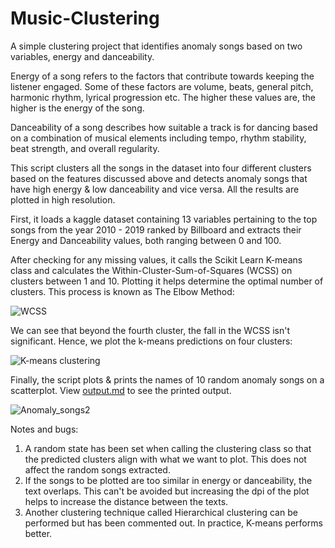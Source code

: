 # Music-Clustering

A simple clustering project that identifies anomaly songs based on two variables, energy and danceability. 

Energy of a song refers to the factors that contribute towards keeping the listener engaged. Some of these factors are volume, beats, general pitch, harmonic rhythm, lyrical progression etc. The higher these values are, the higher is the energy of the song.

Danceability of a song describes how suitable a track is for dancing based on a combination of musical elements including tempo, rhythm stability, beat strength, and overall regularity.

This script clusters all the songs in the dataset into four different clusters based on the features discussed above and detects anomaly songs that have high energy & low danceability and vice versa. All the results are plotted in high resolution. 

First, it loads a kaggle dataset containing 13 variables pertaining to the top songs from the year 2010 - 2019 ranked by Billboard and extracts their Energy and Danceability values, both ranging between 0 and 100.

After checking for any missing values, it calls the Scikit Learn K-means class and calculates the Within-Cluster-Sum-of-Squares (WCSS) on clusters between 1 and 10. Plotting it helps determine the optimal number of clusters. This process is known as The Elbow Method:


![WCSS](https://user-images.githubusercontent.com/64068083/101480925-5df40a80-397a-11eb-8787-ba5eb1362e42.png)


We can see that beyond the fourth cluster, the fall in the WCSS isn't significant. Hence, we plot the k-means predictions on four clusters:


![K-means clustering](https://user-images.githubusercontent.com/64068083/101481312-f8544e00-397a-11eb-80b9-40e352ac9e0f.png)


Finally, the script plots & prints the names of 10 random anomaly songs on a scatterplot. View [output.md](Output.txt) to see the printed output.


![Anomaly_songs2](https://user-images.githubusercontent.com/64068083/101482443-bfb57400-397c-11eb-8370-157710c5fbbd.png)


Notes and bugs:

1) A random state has been set when calling the clustering class so that the predicted clusters align with what we want to plot. This does not affect the random songs extracted.
2) If the songs to be plotted are too similar in energy or danceability, the text overlaps. This can't be avoided but increasing the dpi of the plot helps to increase the distance between the texts.
3) Another clustering technique called Hierarchical clustering can be performed but has been commented out. In practice, K-means performs better.
